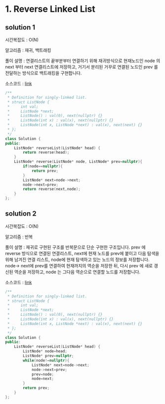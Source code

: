 # 1. Reverse Linked List

## solution 1

시간복잡도 : O(N)

알고리즘 : 재귀, 백트래킹

풀이 설명 : 연결리스트의 끝부분부터 연결하기 위해 재귀방식으로 현재노드인 node 의 next 부터 next 연결리스트에 저장하고, 거기서 분리된 거꾸로 연결된 노드인 prev 를 전달하는 방식으로 백트래킹을 구현합니다.

소스코드 : [link](<206(2).cpp>)

```cpp
/**
 * Definition for singly-linked list.
 * struct ListNode {
 *     int val;
 *     ListNode *next;
 *     ListNode() : val(0), next(nullptr) {}
 *     ListNode(int x) : val(x), next(nullptr) {}
 *     ListNode(int x, ListNode *next) : val(x), next(next) {}
 * };
 */
class Solution {
public:
    ListNode* reverseList(ListNode* head) {
        return reverse(head);
    }
    ListNode* reverse(ListNode* node, ListNode* prev=nullptr){
        if(node==nullptr){
            return prev;
        }
        ListNode* next=node->next;
        node->next=prev;
        return reverse(next,node);
    }
};
```

## solution 2

시간복잡도 : O(N)

알고리즘 : 반복

풀이 설명 : 재귀로 구현된 구조를 반복문으로 단순 구현한 구조입니다.
prev 에 reverse 방식으로 연결된 연결리스트, next에 현재 노드를 prev에 붙이고 다음 탐색을 위해 남겨진 연결 리스트, node에 현재 탐색하고 있는 노드의 정보를 저장합니다. node-> next에 prev를 연결하여 현재까지의 역순을 저장한 뒤, 다시 prev 에 새로 갱신된 역순을 저장하고, node 는 그다음 역순으로 연결할 노드를 저장합니다.

소스코드 : [link](<206(1).cpp>)

```cpp
/**
 * Definition for singly-linked list.
 * struct ListNode {
 *     int val;
 *     ListNode *next;
 *     ListNode() : val(0), next(nullptr) {}
 *     ListNode(int x) : val(x), next(nullptr) {}
 *     ListNode(int x, ListNode *next) : val(x), next(next) {}
 * };
 */
class Solution {
public:
    ListNode* reverseList(ListNode* head) {
        ListNode* node=head;
        ListNode* prev=nullptr;
        while(node!=nullptr){
            ListNode* next=node->next;
            node->next=prev;
            prev=node;
            node=next;
        }
        return prev;
    }
};
```
